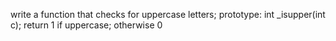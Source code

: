 write a function that checks for uppercase letters; prototype: int _isupper(int c); return 1 if uppercase; otherwise 0  

